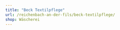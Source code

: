 ```yaml
---
title: "Beck Textilpflege"
url: /reichenbach-an-der-fils/beck-textilpflege/
shop: Wäscherei
---
```

